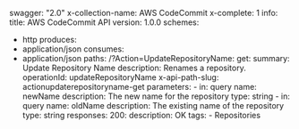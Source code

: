 swagger: "2.0"
x-collection-name: AWS CodeCommit
x-complete: 1
info:
  title: AWS CodeCommit API
  version: 1.0.0
schemes:
- http
produces:
- application/json
consumes:
- application/json
paths:
  /?Action=UpdateRepositoryName:
    get:
      summary: Update Repository Name
      description: Renames a repository.
      operationId: updateRepositoryName
      x-api-path-slug: actionupdaterepositoryname-get
      parameters:
      - in: query
        name: newName
        description: The new name for the repository
        type: string
      - in: query
        name: oldName
        description: The existing name of the repository
        type: string
      responses:
        200:
          description: OK
      tags:
      - Repositories